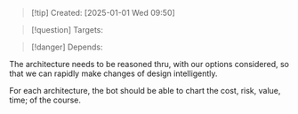 
>[!tip] Created: [2025-01-01 Wed 09:50]

>[!question] Targets: 

>[!danger] Depends: 

The architecture needs to be reasoned thru, with our options considered, so that we can rapidly make changes of design intelligently.

For each architecture, the bot should be able to chart the cost, risk, value, time; of the course.